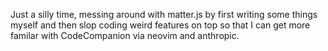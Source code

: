 Just a silly time, messing around with matter.js by first writing some things myself and then slop coding weird features on top so that I can get more familar with CodeCompanion via neovim and anthropic.
